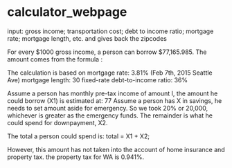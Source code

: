 # calculator_webpage
input: gross income; transportation cost; debt to income ratio; mortgage rate; mortgage length, etc. and gives back the zipcodes


For every $1000 gross income, a person can borrow $77,165.985. 
The amount comes from the formula :

The calculation is based on 
mortgage rate: 3.81% (Feb 7th, 2015 Seattle Ave)
mortgage length: 30 fixed-rate
debt-to-income ratio: 36%

Assume a person has monthly pre-tax income of amount I, the amount he could borrow (X1) is estimated at:
77
Assume a person has X in savings, he needs to set amount aside for emergency. So we took 20% or 20,000, whichever is greater
as the emergency funds. The remainder is what he could spend for downpayment, X2.

The total a person could spend is:
total = X1 + X2;

However, this amount has not taken into the account of home insurance and property tax. 
the property tax for WA is 0.941%.
